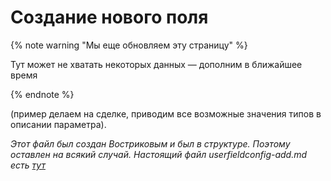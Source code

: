 # Создание нового поля 

{% note warning "Мы еще обновляем эту страницу" %}

Тут может не хватать некоторых данных — дополним в ближайшее время

{% endnote %}

(пример делаем на сделке, приводим все возможные значения типов в описании параметра).

*Этот файл был создан Востриковым и был в структуре. Поэтому оставлен на всякий случай. Настоящий файл userfieldconfig-add.md есть [тут](../userfieldconfig/userfieldconfig/userfieldconfig-add.md)* 